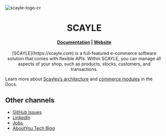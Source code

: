 ![scayle-logo-cr](https://cdn-prod.scayle.com/public/media/general/SCAYLE-Commerce-Engine-header.png)

<h1 align="center">
  SCAYLE
</h1>

<h4 align="center">
  <a href="https://scayle.dev">Documentation</a> |
  <a href="https://www.scayle.com/">Website</a>
</h4>

<p align="center">
[SCAYLE](https://scayle.com) is a full-featured e-commerce software solution that comes with flexible APIs. Within SCAYLE, you can manage all aspects of your shop, such as products, stocks, customers, and transactions.

Learn more about [Scayles’s architecture](https://scayle.dev/en/dev/getting-started/introduction) and [commerce modules](https://scayle.dev/en/dev/getting-started/introduction) in the Docs.
</p>

## Other channels

- [GitHub Issues](https://github.com/scayle/storefront-api-php-sdk/issues)
- [LinkedIn](https://www.linkedin.com/company/scaylecommerce/)
- [Jobs](https://careers.smartrecruiters.com/ABOUTYOUGmbH/scayle)
- [AboutYou Tech Blog](https://aboutyou.tech/)
